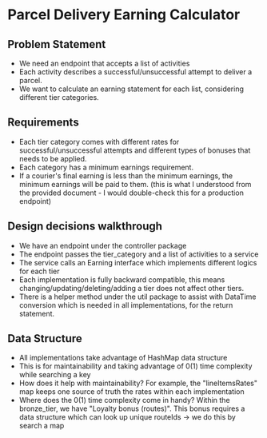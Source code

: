 # Parcel Delivery Earning Calculator

## Problem Statement

- We need an endpoint that accepts a list of activities
- Each activity describes a successful/unsuccessful attempt to deliver a parcel.
- We want to calculate an earning statement for each list, considering different tier categories.

## Requirements
- Each tier category comes with different rates for successful/unsuccessful attempts and different types of bonuses that needs to be applied.
- Each category has a minimum earnings requirement.
- If a courier's final earning is less than the minimum earnings, the minimum earnings will be paid to them. (this is what I understood from the provided document - I would double-check this for a production endpoint)

## Design decisions walkthrough
- We have an endpoint under the controller package
- The endpoint passes the tier_category and a list of activities to a service
- The service calls an Earning interface which implements different logics for each tier
- Each implementation is fully backward compatible, this means changing/updating/deleting/adding a tier does not affect other tiers.
- There is a helper method under the util package to assist with DataTime conversion which is needed in all implementations, for the return statement.

## Data Structure
- All implementations take advantage of HashMap data structure 
- This is for maintainability and taking advantage of 0(1) time complexity while searching a key 
- How does it help with maintainability? For example, the "lineItemsRates" map keeps one source of truth the rates within each implementation
- Where does the 0(1) time complexity come in handy? Within the bronze_tier, we have "Loyalty bonus (routes)". This bonus requires a data structure which can look up unique routeIds -> we do this by search a map